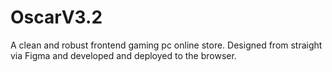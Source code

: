 # OscarV3.2
A clean and robust frontend gaming pc online store. Designed from straight via Figma and developed and deployed to the browser.
